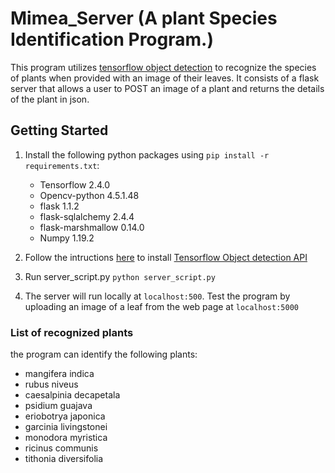 # Mimea_Server (A plant Species Identification Program.)
This program utilizes [tensorflow object detection](https://github.com/tensorflow/models/tree/master/research/object_detection) to recognize the species of plants when provided with an image of their leaves. It consists of a flask server that allows a user to POST an image of a plant and returns the details of the plant in json.

## Getting Started
1. Install the following python packages using `pip install -r requirements.txt`:
    * Tensorflow 2.4.0
    * Opencv-python 4.5.1.48
    * flask 1.1.2
    * flask-sqlalchemy 2.4.4
    * flask-marshmallow 0.14.0
    * Numpy 1.19.2 

1. Follow the intructions [here](https://tensorflow-object-detection-api-tutorial.readthedocs.io/en/latest/install.html) to install [Tensorflow Object detection API](https://github.com/tensorflow/models/tree/master/research/object_detection)

1. Run server_script.py `python server_script.py`

1. The server will run locally at `localhost:500`. Test the program by uploading an image of a leaf from the web page at `localhost:5000`

### List of recognized plants
the program can identify the following plants:
*  mangifera indica
* rubus niveus
* caesalpinia decapetala
* psidium guajava
* eriobotrya japonica
* garcinia livingstonei
* monodora myristica
* ricinus communis
* tithonia diversifolia
